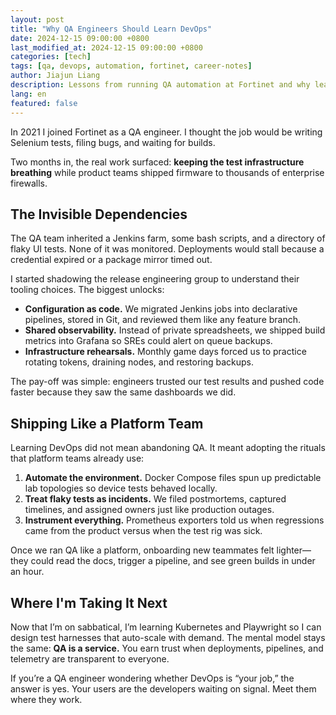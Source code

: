 ```yaml
---
layout: post
title: "Why QA Engineers Should Learn DevOps"
date: 2024-12-15 09:00:00 +0800
last_modified_at: 2024-12-15 09:00:00 +0800
categories: [tech]
tags: [qa, devops, automation, fortinet, career-notes]
author: Jiajun Liang
description: Lessons from running QA automation at Fortinet and why leaning into DevOps mindsets made our tests more reliable.
lang: en
featured: false
---
```


In 2021 I joined Fortinet as a QA engineer. I thought the job would be writing Selenium tests, filing bugs, and waiting for builds.

Two months in, the real work surfaced: **keeping the test infrastructure breathing** while product teams shipped firmware to thousands of enterprise firewalls.

## The Invisible Dependencies

The QA team inherited a Jenkins farm, some bash scripts, and a directory of flaky UI tests. None of it was monitored. Deployments would stall because a credential expired or a package mirror timed out.

I started shadowing the release engineering group to understand their tooling choices. The biggest unlocks:

- **Configuration as code.** We migrated Jenkins jobs into declarative pipelines, stored in Git, and reviewed them like any feature branch.
- **Shared observability.** Instead of private spreadsheets, we shipped build metrics into Grafana so SREs could alert on queue backups.
- **Infrastructure rehearsals.** Monthly game days forced us to practice rotating tokens, draining nodes, and restoring backups.

The pay-off was simple: engineers trusted our test results and pushed code faster because they saw the same dashboards we did.

## Shipping Like a Platform Team

Learning DevOps did not mean abandoning QA. It meant adopting the rituals that platform teams already use:

1. **Automate the environment.** Docker Compose files spun up predictable lab topologies so device tests behaved locally.
2. **Treat flaky tests as incidents.** We filed postmortems, captured timelines, and assigned owners just like production outages.
3. **Instrument everything.** Prometheus exporters told us when regressions came from the product versus when the test rig was sick.

Once we ran QA like a platform, onboarding new teammates felt lighter—they could read the docs, trigger a pipeline, and see green builds in under an hour.

## Where I'm Taking It Next

Now that I’m on sabbatical, I’m learning Kubernetes and Playwright so I can design test harnesses that auto-scale with demand. The mental model stays the same: **QA is a service.** You earn trust when deployments, pipelines, and telemetry are transparent to everyone.

If you’re a QA engineer wondering whether DevOps is “your job,” the answer is yes. Your users are the developers waiting on signal. Meet them where they work.
